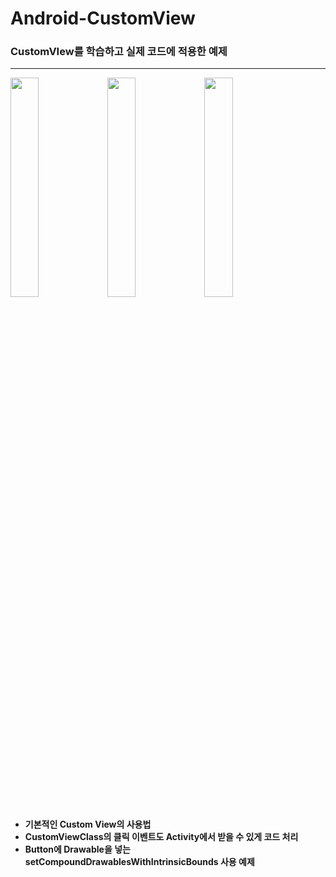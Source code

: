 # Android-CustomView
### CustomVIew를 학습하고 실제 코드에 적용한 예제
---

<p align="left">
<img src="https://user-images.githubusercontent.com/92709137/162010450-130e62c9-1509-4e2c-87e1-139f9f93d089.png" width="30%"/>
<img src="https://user-images.githubusercontent.com/92709137/162010461-87f0d325-1159-4315-a22c-30710c5b0333.png" width="30%"/>
<img src="https://user-images.githubusercontent.com/92709137/162010469-8bd63fb7-2f0f-4561-8399-d83e38908056.png" width="30%"/>
</p>

* **기본적인 Custom View의 사용법**
* **CustomViewClass의 클릭 이벤트도 Activity에서 받을 수 있게 코드 처리**
* **Button에 Drawable을 넣는 setCompoundDrawablesWithIntrinsicBounds 사용 예제**
